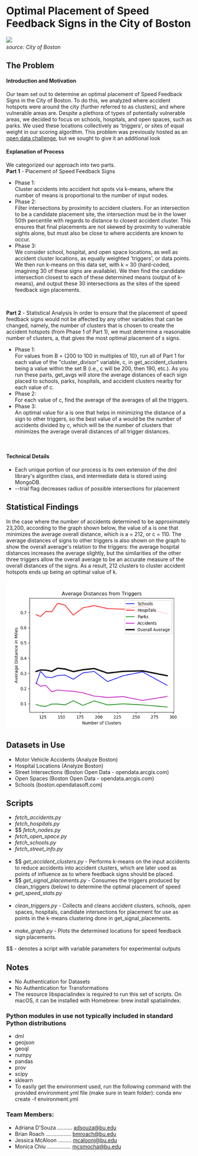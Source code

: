 # Optimal Placement of Speed Feedback Signs in the City of Boston
<img src='https://www.boston.gov/sites/default/files/speed-limit-3.jpg' height='200' width='auto'><br>
*source: City of Boston*


## The Problem
#### Introduction and Motivation
Our team set out to determine an optimal placement of Speed Feedback Signs in the City of Boston. To do this, we analyzed where accident hotspots were around the city (further referred to as clusters), and where vulnerable areas are. Despite a plethora of types of potentially vulnerable areas, we decided to focus on schools, hospitals, and open spaces, such as parks. We used these locations collectively as 'triggers', or sites of equal weight in our scoring algorithm. This problem was previously hosted as an [open data challenge](https://docs.google.com/document/d/11QtIfhwWJEDumRgzKkkH68bzh9qrra15vVwvuNsz_oY/mobilebasi), but we sought to give it an additional look
#### Explanation of Process
We categorized our approach into two parts. <br>
**Part 1** - Placement of Speed Feedback Signs
* Phase 1:<br>
Cluster accidents into accident hot spots via k-means, where the number of means is proportional to the number of input nodes.
* Phase 2: <br>
Filter intersections by proximity to accident clusters. For an intersection to be a candidate placement site, the intersection must be in the lower 50th percentile with regards to distance to closest accident cluster. This ensures that final placements are not skewed by proximity to vulnerable sights alone, but must also be close to where accidents are known to occur. 
* Phase 3:<br>
We consider school, hospital, and open space locations, as well as accident cluster locations, as equally weighted 'triggers', or data points. We then run k-means on this data set, with k = 30 (hard-coded, imagining 30 of these signs are available). We then find the candidate intersection closest to each of these determined means (output of k-means), and output these 30 intersections as the sites of the speed feedback sign placements.
<br>

**Part 2** - Statistical Analysis
In order to ensure that the placement of speed feedback signs would not be affected by any other variables that can be changed, namely, the number of clusters that is chosen to create the accident hotspots (from Phase 1 of Part 1), we must determine a reasonable number of clusters, a, that gives the most optimal placement of s signs.<br>

* Phase 1:<br>
For values from B = {200 to 100 in multiples of 10}, run all of Part 1 for each value of the "cluster_divisor" variable, c, in get_accident_clusters being a value within the set B (i.e., c will be 200, then 190, etc.). As you run these parts, get_avgs will store the average distances of each sign placed to schools, parks, hospitals, and accident clusters nearby for each value of c.
* Phase 2:<br>
For each value of c, find the average of the averages of all the triggers.
* Phase 3:<br>
An optimal value for a is one that helps in minimizing the distance of a sign to other triggers, so the best value of a would be the number of accidents divided by c, which will be the number of clusters that minimizes the average overall distances of all trigger distances.
<br>

#### Technical Details
* Each unique portion of our process is its own extension of the dml library's algorithm class, and intermediate data is stored using MongoDB.
* --trial flag decreases radius of possible intersections for placement

## Statistical Findings
In the case where the number of accidents determined to be approximately 23,200, according to the graph shown below, the value of a is one that minimizes the average overall distance, which is a = 212, or c = 110. The average distances of signs to other triggers is also shown on the graph to show the overall average's relation to the triggers: the average hospital distances increases the average slightly, but the similarities of the other three triggers allow the overall average to be an accurate measure of the overall distances of the signs. As a result, 212 clusters to cluster accident hotspots ends up being an optimal value of k.

<img src="graph_range(80,90,...,200).png" height='400' width='auto'><br>

## Datasets in Use
* Motor Vehicle Accidents (Analyze Boston)
* Hospital Locations (Analyze Boston)
* Street Intersections (Boston Open Data - opendata.arcgis.com)
* Open Spaces (Boston Open Data - opendata.arcgis.com)
* Schools (boston.opendatasoft.com)

## Scripts
* *fetch_accidents.py* 
* *fetch_hospitals.py*
* $$ *fetch_nodes.py*
* *fetch_open_space.py*
* *fetch_schools.py*
* *fetch_street_info.py*
<br><br>
* $$ *get_accident_clusters.py* - Performs k-means on the input accidents to reduce accidents into accident clusters, which are later used as points of influence as to where feedback signs should be placed.
* $$ *get_signal_placements.py* - Consumes the triggers produced by clean_triggers (below) to determine the optimal placement of speed 
* *get_speed_stats.py*
<br><br>
* *clean_triggers.py* - Collects and cleans accident clusters, schools, open spaces, hospitals, candidate intersections for placement for use as points in the k-means clustering done in get_signal_placements.
<br><br>
* *make_graph.py* - Plots the determined locations for speed feedback sign placements.

$$ - denotes a script with variable parameters for experimental outputs
## Notes
* No Authentication for Datasets
* No Authentication for Transformations
* The resource libspacialindex is required to run this set of scripts. On macOS, it can be installed with Homebrew: brew install spatialindex. 

### Python modules in use not typically included in standard Python distributions 
* dml
* geojson
* geoql
* numpy
* pandas
* prov
* scipy
* sklearn
* To easily get the environment used, run the following command with the provided environment.yml file (make sure in team folder): conda env create -f environment.yml


### Team Members:
* Adriana D'Souza .......... adsouza@bu.edu
* Brian Roach ................. bmroach@bu.edu
* Jessica McAloon ......... mcaloonj@bu.edu
* Monica Chiu ................ mcsmocha@bu.edu
